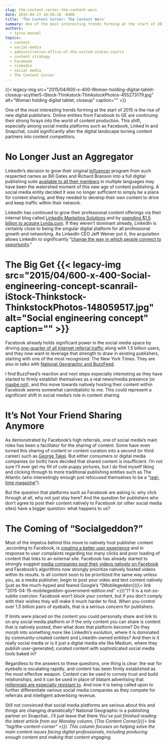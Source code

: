 ```yaml
---
slug: the-content-corner-the-content-wars
date: 2015-04-27 10:56:28 -0400
title: 'The Content Corner: The Content Wars'
summary: One of the most interesting trends forming at the start of 2015 is the rise of new digital publishers. Online entities from Facebook to GE are continuing their strong forays into the world of content production. This shift, especially among social media platforms such as Facebook, Linked In and Snapchat, could significantly alter the digital
authors:
  - tyrus-manuel
topics:
  - content
  - social-media
  - administrative-office-of-the-united-states-courts
  - content strategy
  - Facebook
  - linkedin
  - social media
  - The Content Corner
---
```


{{< legacy-img src="2015/04/600-x-400-Woman-holding-digital-tablet-closeup-scyther5-iStock-Thinkstock-ThinkstockPhotos-455273179.jpg" alt="Woman holding digital tablet, closeup" caption="" >}} 

One of the most interesting trends forming at the start of 2015 is the rise of new digital publishers. Online entities from Facebook to GE are continuing their strong forays into the world of content production. This shift, especially among social media platforms such as Facebook, Linked In and Snapchat, could significantly alter the digital landscape turning content partners into content competitors.

# No Longer Just an Aggregator

LinkedIn’s decision to grow their original [Influencer](http://blog.linkedin.com/2012/10/02/follow-people/) program from such respected names as Bill Gates and Richard Branson into a full digital publishing suite [available to all their members](http://blog.linkedin.com/2014/02/19/the-definitive-professional-publishing-platform/) in multiple languages may have been the watershed moment of this new age of content publishing. A social media entity decided it was no longer sufficient to simply be a place for content sharing, and they needed to develop their own content to drive and keep traffic within their network.

LinkedIn has continued to grow their professional content offerings via their internal blog called [LinkedIn Marketing Solutions](http://marketing.linkedin.com/blog/) and by [spending $1.5 billion to acquire Lynda.com](http://www.cio.com/article/2911194/social-media/why-linkedin-spent-big-on-lynda-com.html). If they weren’t dominant already, LinkedIn is certainly close to being the singular digital platform for all professional growth and networking. As LinkedIn CEO Jeff Weiner put it, the acquisition allows LinkedIn to significantly “[change the way in which people connect to opportunity](https://press.linkedin.com/site-resources/news-releases/2015/linkedin-to-acquire-lyndacom).”

# The Big Get {{< legacy-img src="2015/04/600-x-400-Social-engineering-concept-scanrail-iStock-Thinkstock-ThinkstockPhotos-148059517.jpg" alt="Social engineering concept" caption="" >}} 

Facebook already holds significant power in the social media space by driving [one-quarter of all Internet referral traffic](http://contently.com/strategist/2015/01/26/in-one-chart-the-story-of-how-facebook-came-to-take-over-the-media-and-marketing-worlds/) along with 1.5 billion users, and they now want to leverage that strength to draw in existing publishers, starting with one of the most recognized: The New York Times. They are also in talks with [National Geographic and BuzzFeed](http://www.nytimes.com/2015/03/24/business/media/facebook-may-host-news-sites-content.html?_r=0).

I find BuzzFeed’s reaction and next steps especially interesting as they have started to firmly establish themselves as a real news/media presence (or [maybe not](http://www.npr.org/blogs/thetwo-way/2015/04/20/401005384/buzzfeed-deleted-stories-after-complaints-from-advertisers)), and this move towards natively hosting their content within Facebook seems somewhat cannibalistic to me. This could represent a significant shift in social media’s role in content sharing.

# It&#8217;s Not Your Friend Sharing Anymore

As demonstrated by Facebook’s high referrals, one of social media’s main roles has been a facilitator for the sharing of content. Some have even turned this sharing of content or content curation into a second (or third career) such as [George Takei](http://mashable.com/2012/04/20/george-takei-social-media/). But either consumers or digital media companies (or both) have decided that shared content is insufficient. I’m not sure I’ll ever get my fill of cute puppy pictures, but I do find myself liking and clicking through to more traditional publishing entities such as The Atlantic (who interestingly enough just refocused themselves to be a “[real-time magazine](http://www.theatlantic.com/international/archive/2015/04/the-atlantic-unbound/391116/)”).

But the question that platforms such as Facebook are asking is: why click through at all, why not just stay here? And the question for publishers who don’t agree to post their content natively to Facebook (or other social media sites) have a bigger question: what happens to us?

# The Coming of &#8220;Socialgeddon?&#8221;

Most of the impetus behind this move to natively host publisher content ,according to Facebook, is [creating a better user experience](http://www.slate.com/articles/technology/technology/2015/03/facebook_s_deal_with_new_york_times_buzzfeed_why_the_media_should_resist.html) and in response to user complaints regarding too many clicks and poor loading of content that links to an external site. Facebook has already started to strongly suggest [media companies post their videos natively on Facebook](http://media.fb.com/2015/01/07/what-the-shift-to-video-means-for-creators/) and Facebook’s algorithms now strongly prioritize natively hosted videos within its results. Is all content soon to be prioritized the same way unless you, as a media publisher, begin to post your video and text content natively (just as the much-hyped and feared Google’s “[Mobilegeddon]({{< link "2015-04-15-mobilegeddon-government-edition.md" >}})”)? It is a not-so-subtle coercion: Facebook won’t block your content, but if you don’t comply with their wishes they will make it much harder to find. When you control over 1.5 billion pairs of eyeballs, that is a serious concern for publishers.

If limits were placed on the content you could personally share and link to on any social media platform or if the only content you can share is content that is natively posted, then what does that platform become? Do they morph into something more like LinkedIn’s evolution, where it is dominated by community-created content and LinkedIn-owned entities? And then is it really social media or is it just a digital media site like Medium, where they publish user-generated, curated content with sophisticated social media tools baked in?

Regardless to the answers to these questions, one thing is clear: the war for eyeballs is escalating rapidly, and content has been firmly established as the most effective weapon. Content can be used to convey trust and build relationships, and it can be used in place of blatant advertising that [millennials are especially resistant to](http://www.clickz.com/clickz/news/2397648/84-percent-of-millennials-don-t-trust-traditional-advertising). And now it is being called upon to further differentiate various social media companies as they compete for referrals and intelligent advertising revenue.

Still not convinced that social media platforms are serious about this and things are changing dramatically? National Geographic is a publishing partner on Snapchat…I’ll just leave that there._You’ve just finished reading the latest article from our Monday column, [The Content Corner]({{< link "tag/the-content-corner" >}}). This column focuses on helping solve the main content issues facing digital professionals, including producing enough content and making that content engaging._